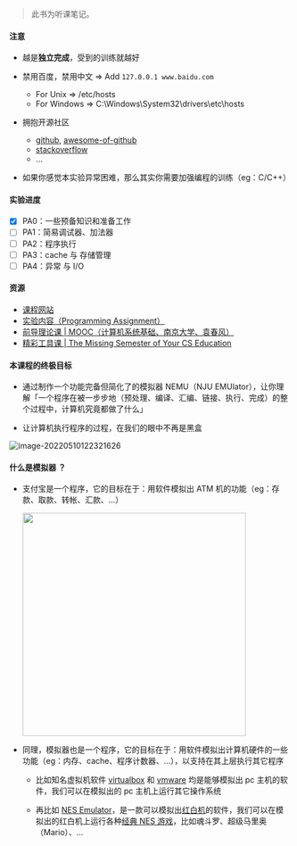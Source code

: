 
> 此书为听课笔记。

#### 注意

- 越是**独立完成**，受到的训练就越好

- 禁用百度，禁用中文 => Add `127.0.0.1 www.baidu.com`

  - For Unix => /etc/hosts
  - For Windows => C:\Windows\System32\drivers\etc\hosts

- 拥抱开源社区
  - [github](https://github.com/), [awesome-of-github](https://github.com/search?q=awesome)
  - [stackoverflow](https://stackoverflow.com/)
  - ...

- 如果你感觉本实验异常困难，那么其实你需要加强编程的训练（eg：C/C++）

#### 实验进度

- [x] PA0：一些预备知识和准备工作
- [ ] PA1：简易调试器、加法器
- [ ] PA2：程序执行
- [ ] PA3：cache 与 存储管理
- [ ] PA4：异常 与 I/O

#### 资源

- [课程网站](http://jyywiki.cn/ICS/2021/)
- [实验内容（Programming Assignment）](https://nju-projectn.github.io/ics-pa-gitbook/ics2021/)
- [前导理论课 | MOOC（计算机系统基础、南京大学、袁春风）](https://www.icourse163.org/)
- [精彩工具课 | The Missing Semester of Your CS Education](https://missing.csail.mit.edu/)

#### 本课程的终极目标

- 通过制作一个功能完备但简化了的模拟器 NEMU（NJU EMUlator），让你理解「一个程序在被一步步地（预处理、编译、汇编、链接、执行、完成）的整个过程中，计算机究竟都做了什么」

- 让计算机执行程序的过程，在我们的眼中不再是黑盒

![image-20220510122321626](https://aliyun-oss-lpj.oss-cn-qingdao.aliyuncs.com/images/by-picgo/image-20220510122321626.png)

#### 什么是模拟器 ？

- 支付宝是一个程序，它的目标在于：用软件模拟出 ATM 机的功能（eg：存款、取款、转帐、汇款、...）

  <img src="https://aliyun-oss-lpj.oss-cn-qingdao.aliyuncs.com/images/by-picgo/image-20220405190312821.png" width=400 />

- 同理，模拟器也是一个程序，它的目标在于：用软件模拟出计算机硬件的一些功能（eg：内存、cache、程序计数器、...），以支持在其上层执行其它程序

  - 比如知名虚拟机软件 [virtualbox](https://www.virtualbox.org/) 和 [vmware](https://www.vmware.com/) 均是能够模拟出 pc 主机的软件，我们可以在模拟出的 pc 主机上运行其它操作系统

  - 再比如 [NES Emulator](https://www.emulator-zone.com/doc.php/nes/)，是一款可以模拟出[红白机](https://baike.baidu.com/item/%E7%BA%A2%E7%99%BD%E6%9C%BA/4443886)的软件，我们可以在模拟出的红白机上运行各种[经典 NES 游戏](https://github.com/Brannua/nes-games)，比如魂斗罗、超级马里奥（Mario）、...
